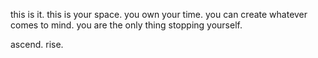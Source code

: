 this is it. this is your space. you own your time. you can create whatever comes to mind. you are the only thing stopping yourself.

ascend.
rise.